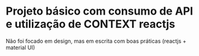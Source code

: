 # Projeto básico com consumo de API e utilização de CONTEXT reactjs

Não foi focado em design, mas em escrita com boas práticas (reactjs + material UI)
